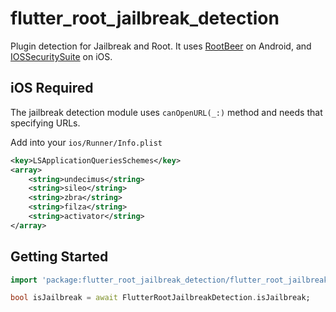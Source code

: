 # flutter_root_jailbreak_detection

Plugin detection for Jailbreak and Root.
It uses [RootBeer](https://github.com/scottyab/rootbeer) on Android,
and [IOSSecuritySuite](https://github.com/securing/IOSSecuritySuite) on iOS.

## iOS Required

The jailbreak detection module uses `canOpenURL(_:)` method and needs that specifying URLs.

Add into your `ios/Runner/Info.plist`

```xml
<key>LSApplicationQueriesSchemes</key>
<array>
    <string>undecimus</string>
    <string>sileo</string>
    <string>zbra</string>
    <string>filza</string>
    <string>activator</string>
</array>
```

## Getting Started

```dart
import 'package:flutter_root_jailbreak_detection/flutter_root_jailbreak_detection.dart';

bool isJailbreak = await FlutterRootJailbreakDetection.isJailbreak;
```
